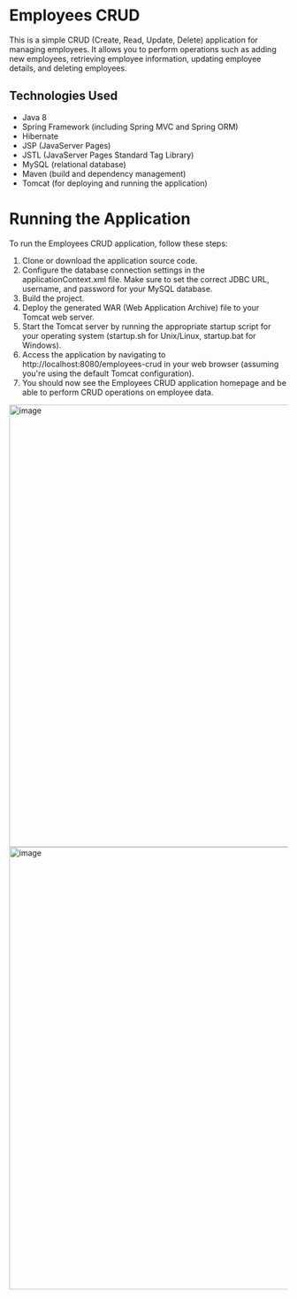 # Employees CRUD

This is a simple CRUD (Create, Read, Update, Delete) application for managing employees. It allows you to perform operations such as adding new employees, retrieving employee information, updating employee details, and deleting employees.

## Technologies Used

- Java 8
- Spring Framework (including Spring MVC and Spring ORM)
- Hibernate
- JSP (JavaServer Pages)
- JSTL (JavaServer Pages Standard Tag Library)
- MySQL (relational database)
- Maven (build and dependency management)
- Tomcat (for deploying and running the application)

# Running the Application

To run the Employees CRUD application, follow these steps:

1. Clone or download the application source code.
2. Configure the database connection settings in the applicationContext.xml file. Make sure to set the correct JDBC URL, username, and password for your MySQL database.
3. Build the project.
4. Deploy the generated WAR (Web Application Archive) file to your Tomcat web server.
5. Start the Tomcat server by running the appropriate startup script for your operating system (startup.sh for Unix/Linux, startup.bat for Windows).
6. Access the application by navigating to http://localhost:8080/employees-crud in your web browser (assuming you're using the default Tomcat configuration).
7. You should now see the Employees CRUD application homepage and be able to perform CRUD operations on employee data.

<img width="800" alt="image" src="https://user-images.githubusercontent.com/125138065/233973050-0ee92e28-125d-4849-83bc-e0500e4b483f.png">
<img width="800" alt="image" src="https://user-images.githubusercontent.com/125138065/233973246-ad87c410-56b1-4ded-aaaf-e5e4716469f9.png">




